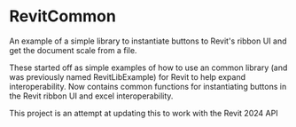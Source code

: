# RevitCommon
An example of a simple library to instantiate buttons to Revit's ribbon UI and get the document scale from a file.

These started off as simple examples of how to use an common library (and was previously named RevitLibExample) for Revit to help expand interoperability.  Now contains common functions for instantiating buttons in the Revit ribbon UI and excel interoperability.

This project is an attempt at updating this to work with the Revit 2024 API
